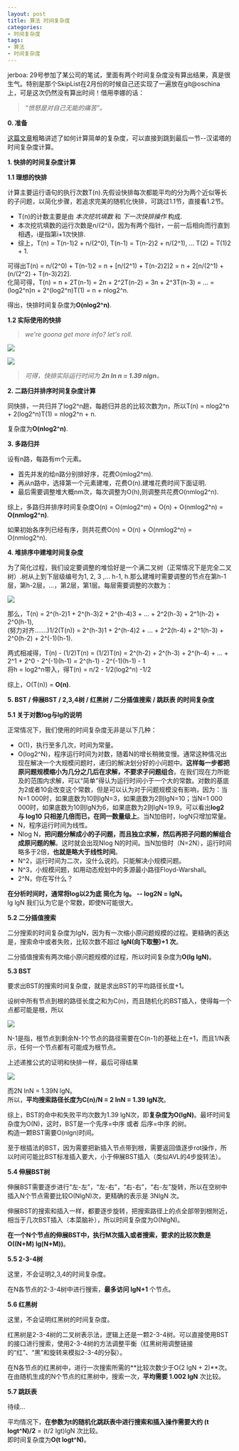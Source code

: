 ```yaml
---
layout: post
title: 算法 时间复杂度
categories:
- 时间复杂度
tags:
- 算法
- 时间复杂度
---
```


jerboa:
29号参加了某公司的笔试，里面有两个时间复杂度没有算出结果，真是很生气。特别是那个SkipList在2月份的时候自己还实现了一遍放在git@oschina上，可是这次仍然没有算出时间！借用李娜的话：

> *“愤怒是对自己无能的痛苦”。*

**0. 准备**

[这篇文章](http://blog.csdn.net/hitwhylz/article/details/12374407)粗略讲述了如何计算简单的复杂度，可以直接到跳到最后一节--汉诺塔的时间复杂度计算。

**1. 快排的时间复杂度计算**

**1.1 理想的快排**

计算主要运行语句的执行次数T(n).先假设快排每次都能平均的分为两个近似等长的子问题，以简化步骤，若追求完美的随机化快排，可跳过1.1节，直接看1.2节。

- T(n)的计数主要是由 *本次挖坑填数* 和 *下一次快排操作* 构成.
- 本次挖坑填数的运行次数是n/(2^i)，因为有两个指针，一前一后相向而行直到相遇，i是指第i+1次快排.
- 综上，T(n) = T(n-1)2 + n/(2^0), T(n-1) = T(n-2)2 + n/(2^1), ... T(2) = T(1)2 + 1.

可得出T(n) = n/(2^0) + T(n-1)2 = n + [n/(2^1) + T(n-2)2]2 = n + 2[n/(2^1) + (n/(2^2) + T(n-3)2)2].  
化简可得，T(n) = n + 2T(n-1) = 2n + 2^2T(n-2) = 3n + 2^3T(n-3) = ... = (log2^n)n + 2^(log2^n)T(1) = n + nlog2^n.

得出，快排时间复杂度为**O(nlog2^n)**.

**1.2 实际使用的快排**

> *we're goona get more info? let's roll.*

![](/images/2014-03-31-1-1.jpg)

![](/images/2014-03-31-1-2.jpg)

> *可得，快排实际运行时间为 **2n ln n = 1.39 nlgn**。*

**2. 二路归并排序时间复杂度计算**

同快排，一共归并了log2^n趟，每趟归并总的比较次数为n，所以T(n) = nlog2^n + 2(log2^n)T(1) = nlog2^n + n.

复杂度为**O(nlog2^n)**.

**3. 多路归并**

设有n路，每路有m个元素。

- 首先并发的给n路分别排好序，花费O(mlog2^m).
- 再从n路中，选择第一个元素建堆，花费O(n).建堆花费时间下面证明.
- 最后需要调整堆大概nm次，每次调整为O(h),则调整共花费O(nmlog2^n).

综上，多路归并排序时间复杂度O(n) = O(mlog2^m) + O(n) + O(nmlog2^n) = **O(nmlog2^n)**.

如果初始各序列已经有序，则共花费O(n) = O(n) + O(nmlog2^n) = O(nmlog2^n).

**4. 堆排序中建堆时间复杂度**

为了简化过程，我们设定要调整的堆恰好是一个满二叉树（正常情况下是完全二叉树）.树从上到下层级编号为1, 2, 3 ,... h-1, h.那么建堆时需要调整的节点在第h-1层，第h-2层，...，第2层，第1层。每层需要调整的次数为：  

![](/images/2014-03-31-1.jpg)

那么，T(n) = 2^(h-2)1 + 2^(h-3)2 + 2^(h-4)3 + ... + 2^2(h-3) + 2^1(h-2) + 2^0(h-1),  
(努力对齐.......)1/2(T(n)) = 2^(h-3)1 + 2^(h-4)2 + ... + 2^2(h-4) + 2^1(h-3) + 2^0(h-2) + 2^(-1)(h-1).

两式相减得，T(n) - (1/2)T(n) = (1/2)T(n) = 2^(h-2) + 2^(h-3) + 2^(h-4) + ... + 2^1 + 2^0 - 2^(-1)(h-1) = 2^(h-1) - 2^(-1)(h-1) - 1  
将h = log2^n带入，得T(n) = n/2 - 1/2(log2^n) -1/2

综上，O(T(n)) = **O(n)**.

**5. BST / 伸展BST / 2,3,4树 / 红黑树 / 二分插值搜索 / 跳跃表 的时间复杂度**

**5.1 关于对数log与lg的说明**

正常情况下，我们使用的时间复杂度无非是以下几种：

- O(1)，执行至多几次，时间为常量。
- O(log2^N)，程序运行时间为对数，随着N的增长稍微变慢。通常这种情况出现在解决一个大规模问题时，递归的解决划分好的小问题中。**这样每一步都把原问题规模缩小为几分之几后在求解，不要求子问题组合**。在我们现在力所能及的范围内求解，可以“简单”得认为运行时间小于一个大的常数。对数的基底为2或者10会改变这个常数，但是可以认为对于问题规模没有影响，因为：当N=1 000时，如果底数为10则lgN=3，如果底数为2则lgN=10；当N=1 000 000时，如果底数为10则lgN为6，如果底数为2则lgN=19.9。可以看出**log2 与 log10 只相差几倍而已，在同一数量级上**。当N加倍时，logN只增加常量。
- N，程序运行时间为线性。
- Nlog N，**把问题分解成小的子问题，而且独立求解，然后再把子问题的解组合成原问题的解**。这时就会出现Nlog N的时间。当N加倍时（N=2N），运行时间略多于2倍，**也就是略大于线性时间**。
- N^2，运行时间为二次，没什么说的。只能解决小规模问题。
- N^3，小规模问题，如用动态规划中的多源最小路径Floyd-Warshall。
- 2^N，你在写什么？
 
**在分析时间时，通常将log以2为底 简化为 lg。 -- log2N = lgN。**  
lg lgN 我们认为它是个常数，即使N可能很大。

**5.2 二分插值搜索**

二分搜索的时间复杂度为lgN，因为有一次缩小原问题规模的过程。更精确的表达是，搜索命中或者失败，比较次数不超过 **lgN(向下取整)+1 次**。

二分插值搜索有两次缩小原问题规模的过程，所以时间复杂度为**O(lg lgN)**。

**5.3 BST**

要求出BST的搜索时间复杂度，就是求出BST的平均路径长度+1。

设树中所有节点到根的路径长度之和为C(n)，而且随机化的BST插入，使得每一个点都可能是根，所以

![](/images/2014-03-31-5_3.gif)

N-1是指，根节点到剩余N-1个节点的路径需要在C(n-1)的基础上在+1，而且1/N表示，任何一个节点都有可能成为根节点。

上述递推公式的证明和快排一样，最后可得结果

![](/images/2014-03-31-5_3-2.gif)

而2N lnN = 1.39N lgN。  
所以，**平均搜索路径长度为C(n)/N = 2 lnN = 1.39 lgN次**。

综上，BST的命中和失败平均次数为1.39 lgN次，即**复杂度为O(lgN)**。最坏时间复杂度为O(N)，这时，BST是一个先序=中序 或者 后序=中序 的树。  
构造一颗BST需要O(nlgn)时间。

至于根插法的BST，因为需要把新插入节点带到根，需要返回值逐步rot操作，所以时间可能比BST标准插入要大，小于伸展BST插入（类似AVL的4步旋转法）。

**5.4 伸展BST树**

伸展BST需要逐步进行“左-左”，“左-右”，“右-右”，“右-左”旋转，所以在空树中插入N个节点需要比较O(NlgN)次，更精确的表示是 3NlgN 次。

伸展BST的搜索和插入一样，都要逐步旋转，把搜索路径上的点全部带到根附近，相当于几次BST插入（本菜脑补），所以时间复杂度为O(NlgN)。

**在一个N个节点的伸展BST中，执行M次插入或者搜索，要求的比较次数是O((N+M) lg(N+M))**。

**5.5 2-3-4树**

这里，不会证明2,3,4的时间复杂度。

在N各节点的2-3-4树中进行搜索，**最多访问 lgN+1** 个节点。

**5.6 红黑树**

这里，不会证明红黑树的时间复杂度。

红黑树是2-3-4树的二叉树表示法，逻辑上还是一颗2-3-4树。可以直接使用BST的接口进行搜索，使用2-3-4树的方法调整平衡（红黑树用调整链接的“红”、“黑”和旋转来模拟2-3-4的分裂）。

在N各节点的红黑树中，进行一次搜索所需的**比较次数少于O(2 lgN + 2)**次。  
在由随机生成的N个节点的红黑树中，搜索一次，**平均需要 1.002 lgN** 次比较。

**5.7 跳跃表**

待续...

平均情况下，**在参数为t的随机化跳跃表中进行搜索和插入操作需要大约 (t logt^N)/2** = (t/2 lgt)lgN 次比较。  
即时间复杂度为**O(t logt^N)**。